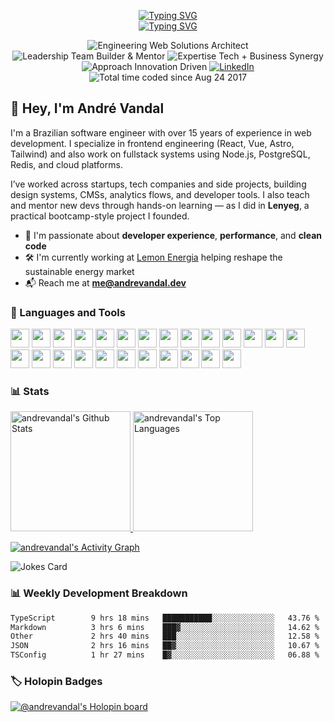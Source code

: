 <!-- Typing SVG headline -->
<p align="center">
  <a href="https://andrevandal.dev"><img src="https://readme-typing-svg.demolab.com?font=Fira+Code&pause=1000&center=true&vCenter=true&width=435&lines=Andr%C3%A9+Vandal&repeat=false" alt="Typing SVG" /></a>
  <br>
  <a href="https://git.io/typing-svg">
    <img src="https://readme-typing-svg.demolab.com?font=Fira+Code&pause=1000&center=true&vCenter=true&width=550&lines=Think.+Plan.+Execute.;Building+products+from+scratch;Mentor%2C+Educator%2C+Builder+at+heart;Web+performance+%26+Core+Web+Vitals;Open-source+enthusiast+%26+indie+dev" alt="Typing SVG" />
  </a>
</p>

<p align="center">
  <img src="https://img.shields.io/badge/Engineering-Web%20Solutions%20Architect-informational" alt="Engineering Web Solutions Architect" />
  <img src="https://img.shields.io/badge/Leadership-Team%20Builder%20%26%20Mentor-blueviolet" alt="Leadership Team Builder & Mentor" />
  <img src="https://img.shields.io/badge/Expertise-Tech%20%2B%20Business%20Synergy-success" alt="Expertise Tech + Business Synergy" />
  <img src="https://img.shields.io/badge/Approach-Innovation%20Driven-yellowgreen" alt="Approach Innovation Driven" />
  <a href="https://www.linkedin.com/in/andre-vandal/"><img src="https://img.shields.io/badge/LinkedIn-Andr%C3%A9%20Vandal-blue?logo=linkedin" alt="LinkedIn" /></a>
  <img src="https://wakatime.com/badge/user/02eefb13-82e2-4552-bce2-d68c2d80aaff.svg" alt="Total time coded since Aug 24 2017" />
</p>

<h2>👋 Hey, I'm André Vandal</h2>

I'm a Brazilian software engineer with over 15 years of experience in web development. I specialize in frontend engineering (React, Vue, Astro, Tailwind) and also work on fullstack systems using Node.js, PostgreSQL, Redis, and cloud platforms.

I’ve worked across startups, tech companies and side projects, building design systems, CMSs, analytics flows, and developer tools. I also teach and mentor new devs through hands-on learning — as I did in **Lenyeg**, a practical bootcamp-style project I founded.

- 🧠 I'm passionate about **developer experience**, **performance**, and **clean code**
- 🛠️ I'm currently working at [Lemon Energia](https://energialemon.com.br/) helping reshape the sustainable energy market
- 📬 Reach me at **me@andrevandal.dev**

<h3>🧰 Languages and Tools</h3>

<p align="left">
  <!-- Core Languages -->
  <img src="https://cdn.jsdelivr.net/gh/devicons/devicon/icons/typescript/typescript-plain.svg" width="30" />
  <img src="https://cdn.jsdelivr.net/gh/devicons/devicon/icons/javascript/javascript-plain.svg" width="30" />
  <img src="https://cdn.jsdelivr.net/gh/devicons/devicon/icons/python/python-original.svg" width="30" />
  <img src="https://cdn.jsdelivr.net/gh/devicons/devicon/icons/php/php-original.svg" width="30" />

  <!-- Frontend Frameworks & Styling -->
  <img src="https://cdn.jsdelivr.net/gh/devicons/devicon/icons/react/react-original.svg" width="30" />
  <img src="https://cdn.jsdelivr.net/gh/devicons/devicon/icons/vuejs/vuejs-original.svg" width="30" />
  <img src="https://cdn.jsdelivr.net/gh/devicons/devicon/icons/nuxtjs/nuxtjs-original.svg" width="30" />
  <img src="https://cdn.jsdelivr.net/gh/devicons/devicon/icons/nextjs/nextjs-original.svg" width="30" />
  <img src="https://cdn.jsdelivr.net/gh/devicons/devicon/icons/astro/astro-original.svg" width="30" />
  <img src="https://cdn.jsdelivr.net/gh/devicons/devicon/icons/html5/html5-plain.svg" width="30" />
  <img src="https://cdn.jsdelivr.net/gh/devicons/devicon/icons/css3/css3-plain.svg" width="30" />
  <img src="https://cdn.jsdelivr.net/gh/devicons/devicon/icons/tailwindcss/tailwindcss-original.svg" width="30" />

  <!-- Tooling -->
  <img src="https://cdn.jsdelivr.net/gh/devicons/devicon/icons/vitejs/vitejs-original.svg" width="30" />
  <img src="https://cdn.jsdelivr.net/gh/devicons/devicon/icons/vitest/vitest-plain.svg" width="30" />
  <img src="https://cdn.jsdelivr.net/gh/devicons/devicon/icons/eslint/eslint-original.svg" width="30" />

  <!-- Backend & Runtime -->
  <img src="https://cdn.jsdelivr.net/gh/devicons/devicon/icons/nodejs/nodejs-original.svg" width="30" />
  <img src="https://cdn.jsdelivr.net/gh/devicons/devicon/icons/bun/bun-original.svg" width="30" />
  <img src="https://cdn.jsdelivr.net/gh/devicons/devicon/icons/redis/redis-original.svg" width="30" />
  <img src="https://cdn.jsdelivr.net/gh/devicons/devicon/icons/postgresql/postgresql-original.svg" width="30" />
  <img src="https://cdn.jsdelivr.net/gh/devicons/devicon/icons/mysql/mysql-original.svg" width="30" />

  <!-- DevOps & Infra -->
  <img src="https://cdn.jsdelivr.net/gh/devicons/devicon/icons/docker/docker-original.svg" width="30" />
  <img src="https://cdn.jsdelivr.net/gh/devicons/devicon/icons/cloudflare/cloudflare-original.svg" width="30" />
  <img src="https://cdn.jsdelivr.net/gh/devicons/devicon/icons/linux/linux-original.svg" width="30" />
  <img src="https://cdn.jsdelivr.net/gh/devicons/devicon/icons/github/github-original.svg" width="30" />
  <img src="https://cdn.jsdelivr.net/gh/devicons/devicon/icons/git/git-original.svg" width="30" />
</p>

<!-- https://github.com/anuraghazra/github-readme-stats -->
<h3>📊 Stats</h3>

<a href="https://github.com/anuraghazra/github-readme-stats">
  <picture>
    <source
      srcset="https://github-readme-stats.vandal.services/api?username=andrevandal&show_icons=true&include_all_commits=true&count_private=true&theme=dracula&hide_border=true"
      media="(prefers-color-scheme: dark)"
    />
    <source
      srcset="https://github-readme-stats.vandal.services/api?username=andrevandal&show_icons=true&include_all_commits=true&count_private=true&hide_border=true"
      media="(prefers-color-scheme: light), (prefers-color-scheme: no-preference)"
    />
    <img src="https://github-readme-stats.vandal.services/api?username=andrevandal&show_icons=true&include_all_commits=true&count_private=true&theme=dracula&hide_border=true" alt="andrevandal's Github Stats" height="192px" />
  </picture>
</a>
<a href="https://github.com/anuraghazra/github-readme-stats">
  <picture>
    <source
      srcset="https://github-readme-stats.vandal.services/api/top-langs/?username=andrevandal&langs_count=8&layout=compact&hide_border=true&theme=dracula"
      media="(prefers-color-scheme: dark)"
    />
    <source
      srcset="https://github-readme-stats.vandal.services/api/top-langs/?username=andrevandal&langs_count=8&layout=compact&hide_border=true"
      media="(prefers-color-scheme: light), (prefers-color-scheme: no-preference)"
    />
    <img src="https://github-readme-stats.vandal.services/api/top-langs/?username=andrevandal&langs_count=8&layout=compact&hide_border=true&theme=dracula" alt="andrevandal's Top Languages" height="192px" />
  </picture>
</a>

<!-- https://github.com/ashutosh00710/github-readme-activity-graph -->
<a href="https://github.com/ashutosh00710/github-readme-activity-graph"><img alt="andrevandal's Activity Graph" src="https://github-readme-activity-graph.vercel.app/graph/?username=andrevandal&bg_color=1F222E&color=F8D866&line=F85D7F&point=FFFFFF&hide_border=true" /></a>

<img src="https://readme-jokes.vercel.app/api?hideBorder&theme=dracula" alt="Jokes Card" />

<h3>📊 Weekly Development Breakdown</h3>
<!--START_SECTION:waka-->

```txt
TypeScript        9 hrs 18 mins   ███████████░░░░░░░░░░░░░░   43.76 %
Markdown          3 hrs 6 mins    ███▓░░░░░░░░░░░░░░░░░░░░░   14.62 %
Other             2 hrs 40 mins   ███░░░░░░░░░░░░░░░░░░░░░░   12.58 %
JSON              2 hrs 16 mins   ██▓░░░░░░░░░░░░░░░░░░░░░░   10.67 %
TSConfig          1 hr 27 mins    █▓░░░░░░░░░░░░░░░░░░░░░░░   06.88 %
```

<!--END_SECTION:waka--> 

<h3>🏷️ Holopin Badges</h3>
<p><a href="https://holopin.io/@andrevandal"><img src="https://holopin.me/andrevandal" alt="@andrevandal&#39;s Holopin board"></a></p>

<!-- Inpirations -->
<!-- https://github.com/DenverCoder1 -->
<!-- https://github.com/athul/waka-readme -->
<!-- https://github.com/jamesgeorge007/github-activity-readme -->
<!-- https://github.com/ashutosh00710/github-readme-activity-graph -->
<!-- https://github.com/anuraghazra/github-readme-stats -->
<!-- https://github.com/readme-jokes/readme-jokes -->
<!-- https://github.com/holopin/holopin -->
